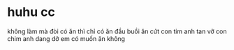 # huhu cc
không làm mà đòi có ăn thì chỉ có ăn đầu buồi ăn cứt
con tim anh tan vỡ
con chim anh dang dở
em có muốn ăn không
